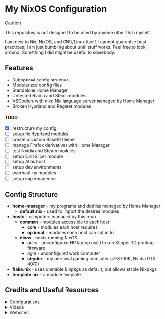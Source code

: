 # My NixOS Configuration

> [!CAUTION]
> This repository is not designed to be used by anyone other than myself.

I am new to Nix, NixOS, and GNU/Linux itself. I cannot guarantee best practices; I am just bumbling about until stuff works. Feel free to look around. Something I did might be useful to somebody.

## Features

+ Suboptimal config structure
+ Modularized config files
+ Standalone Home Manager
+ Untested Nvidia and Steam modules
+ VSCodium with nixd Nix language server managed by Home Manager
+ Broken Hyprland and Regreet modules

#### TODO

+ [x] restructure my config
+ [ ] ~~setup~~ fix Hyprland modules
+ [ ] create a custom Base16 theme
+ [ ] manage Firefox derivatives with Home Manager
+ [ ] test Nvidia and Steam modules
+ [ ] setup OrcaSlicer module
+ [ ] setup Atlas host
+ [ ] setup dev environments
+ [ ] overhaul my modules
+ [ ] setup impermanence

## Config Structure

+ **home-manager** - my programs and dotfiles managed by Home Manager
    + **default.nix** - used to import the desired modules
+ **hosts** - computers managed by this repo
    + **common** - modules accessible to each host
        + **core** - modules each host requires
        + **optional** - modules each host can opt in to
    + **nixos** - hosts running NixOS
        + *atlas* - unconfigured HP laptop used to run Klipper 3D printing firmware
        + *ogre* - unconfigured work computer
        + **stryder** - my personal gaming computer (i7-8700K, Nvidia RTX 4070)
+ **flake.nix** - uses unstable Nixpkgs as default, but allows stable Nixpkgs
+ **template.nix** - a module template

## Credits and Useful Resources

<details>

<summary>Configurations</summary>

+ [Misterio77/nix-starter-configs](https://github.com/Misterio77/nix-starter-configs.git) - The comments are very helpful.
+ [EmergentMind/nix-config](https://github.com/EmergentMind/nix-config.git) - I took inspiration from the structure.
+ [Frost-Phoenix/nixos-config](https://github.com/Frost-Phoenix/nixos-config.git) - I took inspiration from how the modules are broken down.
+ [XNM1/linux-nixos-hyprland-config-dotfiles](https://github.com/XNM1/linux-nixos-hyprland-config-dotfiles.git) - I took inspiration from how the modules are broken down.

</details>

<details>

<summary>Videos</summary>

+ [NixOS: Everything Everywhere All at Once](https://youtu.be/CwfKlX3rA6E?si=kLvsHnfP-k-Weq6s) - Convincing me to try NixOS.
+ [NixOS Config Guides for Nerds and Other Cool People](https://youtube.com/playlist?list=PL_WcXIXdDWWpuypAEKzZF2b5PijTluxRG&si=iUsgDu18w59NrzD0) - The tutorial series I followed to get this config started.
+ [Ricing Linux Has Never Been Easier | NixOS + Stylix](https://youtu.be/ljHkWgBaQWU?si=CZmFbFHVJJnvLMHU) - Introduction to Stylix.
+ [Easiest Way To Write Nix | Code Editor Setup](https://youtu.be/M_zMoHlbZBY?si=erGxw4dS4HITbgjE) - Introduction to nixd.

</details>

<details>

<summary>Websites</summary>

+ [Nixpkgs Search](https://search.nixos.org/packages) - Useful for looking up Nixpkgs.
+ [MyNixOS](https://mynixos.com/) - Useful for looking up Nixpkg and Home Manager options.
+ [Home Manager Options Appendix](https://nix-community.github.io/home-manager/options.xhtml) - Useful for looking up Home Manager commands not found in MyNixOS. For Example: `programs.vscode.profiles.<name>.extensions`
+ [Official NixOS Wiki](https://wiki.nixos.org/wiki/NixOS_Wiki) and the [Unofficial NixOS Wiki](https://nixos.wiki/wiki/Main_Page) - Useful code snippets for Nixpkg and NixOS options.
+ [Stylix User Guide](https://stylix.danth.me/) - Useful for setting up and configuring Stylix.
+ [nixd Editor Setup Guide](https://github.com/nix-community/nixd/blob/main/nixd/docs/editor-setup.md), [nixd LSP Configuration](https://github.com/nix-community/nixd/blob/main/nixd/docs/configuration.md), and [nixd Advanced Settings JSON](https://github.com/nix-community/vscode-nix-ide/blob/main/docs/snippets/advanced-nixd-settings.jsonc) - Useful for setting up nixd LSP in Visual Studio Code (VSCode)/VSCodium.
+ [Declarative GNOME configuration](https://hoverbear.org/blog/declarative-gnome-configuration-in-nixos/) - Great guide for declaratively setting up the GNOME DE.

</details>